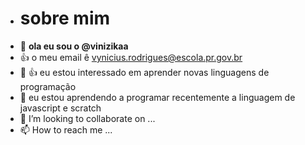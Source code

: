 - # sobre mim
- 👋 **ola eu sou o @vinizikaa**
- 👍 o meu email ê vynicius.rodrigues@escola.pr.gov.br
- 👀 👍 eu estou interessado em aprender novas linguagens de programação
- 🌱 eu estou aprendendo a programar recentemente a linguagem de javascript e scratch
- 💞️ I’m looking to collaborate on ...
- 📫 How to reach me ...
